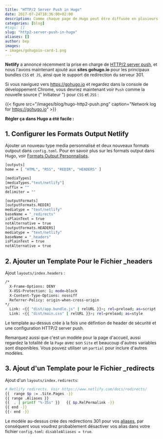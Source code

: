 ```yaml
---
title: "HTTP/2 Server Push in Hugo"
date: 2017-07-24T18:36:00+02:00
description: Comme chaque page de Hugo peut être diffusée en plusieurs formats, il est facile de créer  à la volée les fichiers _redirects et _headers de Netlify.
categories: [blog]
#tags: []
slug: "http2-server-push-in-hugo"
aliases: []
author: bep
images:
- images/gohugoio-card-1.png
---
```


**Netlify** a annoncé récemment la prise en charge de [HTTP/2 server push](https://www.netlify.com/blog/2017/07/18/http/2-server-push-on-netlify/), et nous l'avons maintenant ajouté aux **sites gohugo.io** pour les principaux bundles `CSS` et` JS`, ainsi que le support de redirection du serveur 301.

Si vous naviguez vers <https://gohugo.io> et regardez dans la console de développement Chrome, vous devriez maintenant voir `Push` comme la nouvelle source (" Initiateur ") pour `CSS` et `JSS` :

{{< figure src="/images/blog/hugo-http2-push.png" caption="Network log for https://gohugo.io" >}}

**Régler ça dans Hugo a été facile :**

## 1. Configurer les Formats Output Netlify

Ajouter un nouveau type media personnalisé et deux nouveaux formats outpout dans `config.toml`. Pour en savoir plus sur les formats output dans Hugo, voir [Formats Output Personnalisés](/templates/output-formats/).
```bash
[outputs]
home = [ "HTML", "RSS", "REDIR", "HEADERS" ]

[mediaTypes]
[mediaTypes."text/netlify"]
suffix = ""
delimiter = ""

[outputFormats]
[outputFormats.REDIR]
mediatype = "text/netlify"
baseName = "_redirects"
isPlainText = true
notAlternative = true
[outputFormats.HEADERS]
mediatype = "text/netlify"
baseName = "_headers"
isPlainText = true
notAlternative = true
```
## 2. Ajouter un Template Pour le Fichier _headers

Ajout `layouts/index.headers` :

```bash
/*
  X-Frame-Options: DENY
  X-XSS-Protection: 1; mode=block
  X-Content-Type-Options: nosniff
  Referrer-Policy: origin-when-cross-origin
*/
  Link: <{{ "dist/app.bundle.js" | relURL }}>; rel=preload; as=script
  Link: <{{ "dist/main.css" | relURL }}>; rel=preload; as=style
```
Le template au-dessus crée à la fois une défintion de header de sécurité et une configuration HTTP/2 server push.

Remarquez aussi que c'est un modèle pour la page d'accueil, aussi regardez la totalité de la `Page` avec son `Site` et beaucoup d'autres variables sont disponibles. Vous pouvez utiliser un `partial` pour inclure d'autres modèles.




## 3. Ajout d'un Template pour le Fichier _redirects  
Ajout d'un `layouts/index.redirects`:
```bash
# Netlify redirects. Voir https://www.netlify.com/docs/redirects/
{{  range $p := .Site.Pages -}}
{{ range .Aliases }}
{{  . | printf "%-35s" }}	{{ $p.RelPermalink -}}
{{ end -}}
{{- end -}}
```
Le modèle au-dessus crée des redirections 301 pour vos [aliases](/content-management/urls/#aliases), par conséquent vous voudrez probablement désactiver vos alias dans votre fichier  `config.toml`: `disableAliases = true`.

